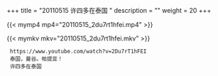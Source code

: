 +++
title = "20110515  许四多在泰国 "
description = ""
weight = 20
+++

{{< mymp4 mp4="20110515_2du7rt1hfei.mp4" >}}

{{< mymkv mkv="20110515_2du7rt1hfei.mkv" >}}

     https://www.youtube.com/watch?v=2Du7rT1hFEI 
     泰国，曼谷。帕提亚！ 
     许四多在泰国 
